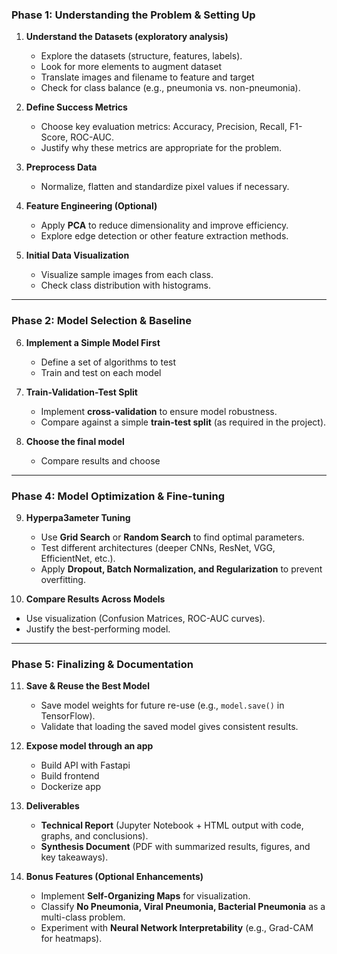 ### **Phase 1: Understanding the Problem & Setting Up**
1. **Understand the Datasets (exploratory analysis)**  
   - Explore the datasets (structure, features, labels).  
   - Look for more elements to augment dataset
   - Translate images and filename to feature and target
   - Check for class balance (e.g., pneumonia vs. non-pneumonia).  

2. **Define Success Metrics**  
   - Choose key evaluation metrics: Accuracy, Precision, Recall, F1-Score, ROC-AUC.  
   - Justify why these metrics are appropriate for the problem.  

3. **Preprocess Data**  
   - Normalize, flatten and standardize pixel values if necessary.  

4. **Feature Engineering (Optional)**  
   - Apply **PCA** to reduce dimensionality and improve efficiency.  
   - Explore edge detection or other feature extraction methods.  

5. **Initial Data Visualization**  
   - Visualize sample images from each class.  
   - Check class distribution with histograms.  

---

### **Phase 2: Model Selection & Baseline**
6. **Implement a Simple Model First**  
   - Define a set of algorithms to test
   - Train and test on each model
   

7. **Train-Validation-Test Split**  
   - Implement **cross-validation** to ensure model robustness.  
   - Compare against a simple **train-test split** (as required in the project).  
   
8. **Choose the final model**
   - Compare results and choose 
---

### **Phase 4: Model Optimization & Fine-tuning**
9. **Hyperpa3ameter Tuning**  
   - Use **Grid Search** or **Random Search** to find optimal parameters.  
   - Test different architectures (deeper CNNs, ResNet, VGG, EfficientNet, etc.).  
   - Apply **Dropout, Batch Normalization, and Regularization** to prevent overfitting.  

10. **Compare Results Across Models**  
   - Use visualization (Confusion Matrices, ROC-AUC curves).  
   - Justify the best-performing model.  

---

### **Phase 5: Finalizing & Documentation**
11. **Save & Reuse the Best Model**  
    - Save model weights for future re-use (e.g., `model.save()` in TensorFlow).  
    - Validate that loading the saved model gives consistent results.  

12. **Expose model through an app**
    - Build API with Fastapi
    - Build frontend
    - Dockerize app

13. **Deliverables**  
    - **Technical Report** (Jupyter Notebook + HTML output with code, graphs, and conclusions).  
    - **Synthesis Document** (PDF with summarized results, figures, and key takeaways).  

14. **Bonus Features (Optional Enhancements)**  
    - Implement **Self-Organizing Maps** for visualization.  
    - Classify **No Pneumonia, Viral Pneumonia, Bacterial Pneumonia** as a multi-class problem.  
    - Experiment with **Neural Network Interpretability** (e.g., Grad-CAM for heatmaps).  

